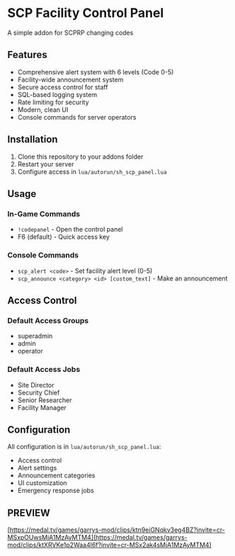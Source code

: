# SCP Facility Control Panel

A simple addon for SCPRP changing codes

## Features

- Comprehensive alert system with 6 levels (Code 0-5)
- Facility-wide announcement system
- Secure access control for staff
- SQL-based logging system
- Rate limiting for security
- Modern, clean UI
- Console commands for server operators

## Installation

1. Clone this repository to your addons folder
2. Restart your server
3. Configure access in `lua/autorun/sh_scp_panel.lua`

## Usage

### In-Game Commands
- `!codepanel` - Open the control panel
- F6 (default) - Quick access key

### Console Commands
- `scp_alert <code>` - Set facility alert level (0-5)
- `scp_announce <category> <id> [custom_text]` - Make an announcement

## Access Control

### Default Access Groups
- superadmin
- admin
- operator

### Default Access Jobs
- Site Director
- Security Chief
- Senior Researcher
- Facility Manager

## Configuration

All configuration is in `lua/autorun/sh_scp_panel.lua`:
- Access control
- Alert settings
- Announcement categories
- UI customization
- Emergency response jobs


## PREVIEW
[https://medal.tv/games/garrys-mod/clips/ktn9eiGNqkv3eg4BZ?invite=cr-MSxpOUwsMjA1MzAyMTM4](https://medal.tv/games/garrys-mod/clips/ktXRVKe1p2Waa4l6f?invite=cr-MSx2ak4sMjA1MzAyMTM4)
